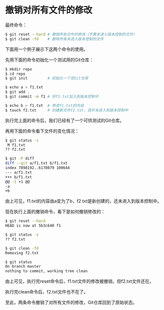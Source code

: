 # 撤销对所有文件的修改

最终命令：

```sh
$ git reset --hard # 撤销所有文件的修改（不算未进入版本控制的文件）
$ git clean -fd    # 删除所有未进入版本控制的文件
```

下面用一个例子展示下这两个命令的使用。

先用下面的命令初始化一个测试用的Git仓库：

```sh
$ mkdir repo
$ cd repo
$ git init         # 初始化一个空Git仓库

$ echo a > f1.txt
$ git add .
$ git commit -m f1 # 将f1.txt加入到版本控制中

$ echo b > f1.txt  # 修改f1.txt的内容
$ touch f2.txt     # 创建新文件f2.txt，其并未进入到版本控制中
```

执行完上面的命令后，我们已经有了一个可供测试的Git仓库。

再用下面的命令看下文件的变化情况：

```sh
$ git status -s
 M f1.txt
?? f2.txt

$ git -P diff
diff --git a/f1.txt b/f1.txt
index 7898192..6178079 100644
--- a/f1.txt
+++ b/f1.txt
@@ -1 +1 @@
-a
+b
```

由上可见，f1.txt的内容由a变为了b，f2.txt是新创建的，还未进入到版本控制中。

现在执行上面的撤销命令，看下是如何撤销修改的：

```sh
$ git reset --hard
HEAD is now at 5b3c640 f1

$ git status -s
?? f2.txt

$ git clean -fd
Removing f2.txt

$ git status
On branch master
nothing to commit, working tree clean
```

由上可见，执行完reset命令后，f1.txt文件的修改被撤销，但f2.txt文件还在。

执行完clean命令后，f2.txt文件也不在了。

至此，两条命令撤销了对所有文件的修改，Git仓库回到了原始状态。